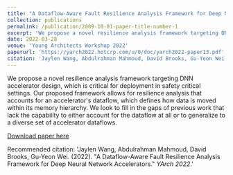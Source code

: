 ```yaml
---
title: "A Dataflow-Aware Fault Resilience Analysis Framework for Deep Neural Network Accelerators"
collection: publications
permalink: /publication/2009-10-01-paper-title-number-1
excerpt: 'We propose a novel resilience analysis framework targeting DNN accelerator design.'
date: 2022-03-28
venue: 'Young Architects Workshop 2022'
paperurl: 'https://yarch2022.hotcrp.com/u/0/doc/yarch2022-paper13.pdf'
citation: 'Jaylen Wang, Abdulrahman Mahmoud, David Brooks, Gu-Yeon Wei. (2022). &quot;A Dataflow-Aware Fault Resilience Analysis Framework for Deep Neural Network Accelerators.&quot; <i>YArch 2022</i>.'
---
```

We propose a novel resilience analysis framework targeting DNN accelerator design, which is critical for deployment in safety critical settings. Our proposed framework allows for resilience analysis that accounts for an accelerator's dataflow, which defines how data is moved within its memory hierarchy. We look to fill in the gaps of previous work that lack the capability to either account for the dataflow at all or to generalize to a diverse set of accelerator dataflows.

[Download paper here](https://yarch2022.hotcrp.com/u/0/doc/yarch2022-paper13.pdf)

Recommended citation: 'Jaylen Wang, Abdulrahman Mahmoud, David Brooks, Gu-Yeon Wei. (2022). &quot;A Dataflow-Aware Fault Resilience Analysis Framework for Deep Neural Network Accelerators.&quot; <i>YArch 2022</i>.'
